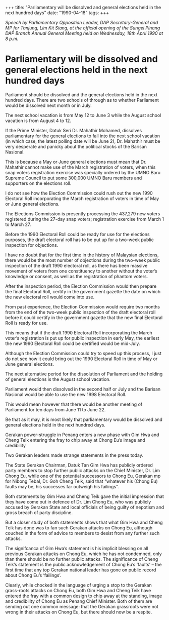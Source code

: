 +++ 
title: "Parliamentary will be dissolved and general elections held in the next hundred days"
date: "1990-04-18"
tags:
+++

_Speech by Parliamentary Opposition Leader, DAP Secretary-General and MP for Tanjung, Lim Kit Siang, at the official opening of the Sungei Pinang DAP Branch Annual General Meeting held on Wednesday, 18th April 1990 at 8 p.m._

# Parliamentary will be dissolved and general elections held in the next hundred days

Parliament should be dissolved and the general elections held in the next hundred days. There are two schools of through as to whether Parliament would be dissolved next month or in July.</u>

The next school vacation is from May 12 to June 3 while the August school vacation is from August 4 to 12.

If the Prime Minister, Datuk Seri Dr. Mahathir Mohamed, dissolves parliamentary for the general elections to fall into the next school vacation (in which case, the latest polling date will be June 2), Dr. Mahathir must be very desperate and panicky about the political stocks of the Barisan Nasional.

This is because a May or June general elections must mean that Dr. Mahathir cannot make use of the March registration of voters, when this snap voters registration exercise was specially ordered by the UMNO Baru Supreme Council to put some 300,000 UMNO Baru members and supporters on the elections roll.

I do not see how the Election Commission could rush out the new 1990 Electoral Roll incorporating the March registration of voters in time of May or June general elections.

The Elections Commission is presently processing the 437,279 new voters registered during the 27-day snap voters; registration exercise from March 1 to March 27.

Before the 1990 Electoral Roll could be ready for use for the elections purposes, the draft electoral roll has to be put up for a two-week public inspection for objections.

I have no doubt that for the first time in the history of Malaysian elections, there would be the most number of objections during the two-week public inspection of the draft 1990 electoral roll, as there has been massive movement of voters from one constituency to another without the voter’s knowledge or consent, as well as the registration of phantom voters.

After the inspection period, the Election Commission would then prepare the final Electoral Roll, certify in the government gazette the date on which the new electoral roll would come into use.

From past experience, the Election Commission would require two months from the end of the two-week public inspection of the draft electoral roll before it could certify in the government gazette that the new final Electoral Roll is ready for use.

This means that if the draft 1990 Electoral Roll incorporating the March voter’s registration is put up for public inspection in early May, the earliest the new 1990 Electoral Roll could be certified would be mid-July.

Although the Election Commission could try to speed up this process, I just do not see how it could bring out the 1990 Electoral Roll in time of May or June general elections.

The next alternative period for the dissolution of Parliament and the holding of general elections is the August school vacation.

Parliament would then dissolved in the second half or July and the Barisan Nasional would be able to use the new 1998 Electoral Roll.

This would mean however that there would be another meeting of Parliament for ten days from June 11 to June 22.

Be that as it may, it is most likely that parliamentary would be dissolved and general elections held in the next hundred days.

Gerakan power-struggle in Penang enters a new phase with Gim Hwa and Cheng Teik entering the fray to chip away at Chong Eu’s image and credibility

Two Gerakan leaders made strange statements in the press today.

The State Gerakan Chairman, Datuk Tan Gim Hwa has publicly ordered party members to stop further public attacks on the Chief Minister, Dr. Lim Chong Eu, while one of the potential successors to Chong Eu, Gerakan mp for Nibong Tebal, Dr. Goh Cheng Teik, said that “whatever his (Chong Eu) faults may be, his successes far outweigh his failings”.

Both statements by Gim Hwa and Cheng Teik gave the initial impression that they have come out in defence of Dr. Lim Chong Eu, who was publicly accused by Gerakan State and local officials of being guilty of nepotism and gross breach of party discipline.

But a closer study of both statements shows that what Gim Hwa and Cheng Teik has done was to fan such Gerakan attacks on Chong Eu, although couched in the form of advice to members to desist from any further such attacks.

The signifcanca of Gim Hwa’s statement is his implicit blessing on all previous Gerakan attacks on Chong Eu, which he has not condemned, only than there should be no further public attacks. The significance of Cheng Teik’s statement is the public acknowledgement of Chong Eu’s ‘faults’ – the first time that any top Gerakan national leader has gone on public record about Chong Eu’s ‘failings’.

Clearly, while chocked in the language of urging a stop to the Gerakan grass-roots attacks on Chong Eu, both Gim Hwa and Cheng Teik have entered the fray with a common design to chip away at the standing, image and credibility of Chong Eu as Penang Chief Minister. Both of them are sending out one common message: that the Gerakan grassroots were not wrong in their attacks on Chong Eu, but there should now be a respite.
 
